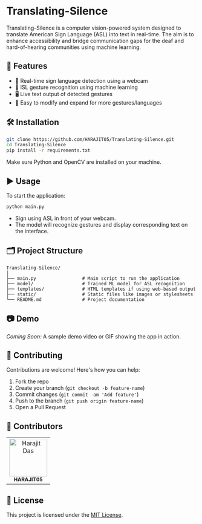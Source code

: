 # Translating-Silence

Translating-Silence is a computer vision-powered system designed to translate American Sign Language (ASL) into text in real-time. The aim is to enhance accessibility and bridge communication gaps for the deaf and hard-of-hearing communities using machine learning.

## 🚀 Features

- 🎥 Real-time sign language detection using a webcam
- 🧠 ISL gesture recognition using machine learning
- 🖥️ Live text output of detected gestures
- 🔧 Easy to modify and expand for more gestures/languages

## 🛠️ Installation

```bash
git clone https://github.com/HARAJIT05/Translating-Silence.git
cd Translating-Silence
pip install -r requirements.txt
```

Make sure Python and OpenCV are installed on your machine.

## ▶️ Usage

To start the application:

```bash
python main.py
```

- Sign using ASL in front of your webcam.
- The model will recognize gestures and display corresponding text on the interface.

## 🗂️ Project Structure

```plaintext
Translating-Silence/
│
├── main.py                 # Main script to run the application
├── model/                  # Trained ML model for ASL recognition
├── templates/              # HTML templates if using web-based output
├── static/                 # Static files like images or stylesheets
└── README.md               # Project documentation
```

## 📷 Demo

*Coming Soon:* A sample demo video or GIF showing the app in action.

## 🤝 Contributing

Contributions are welcome! Here's how you can help:

1. Fork the repo
2. Create your branch (`git checkout -b feature-name`)
3. Commit changes (`git commit -am 'Add feature'`)
4. Push to the branch (`git push origin feature-name`)
5. Open a Pull Request

## 👤 Contributors

<table>
  <tr>
    <td align="center">
      <a href="https://github.com/HARAJIT05">
        <img src="https://avatars.githubusercontent.com/u/115410171?v=4" width="100px;" alt="Harajit Das"/><br />
        <sub><b>HARAJIT05</b></sub>
      </a>
    </td>
  </tr>
</table>

## 📄 License

This project is licensed under the [MIT License](LICENSE).
